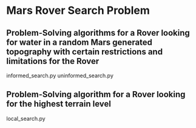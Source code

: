 # Mars Rover Search Problem
## Problem-Solving algorithms for a Rover looking for water in a random Mars generated topography with certain restrictions and limitations for the Rover
informed_search.py
uninformed_search.py
## Problem-Solving algorithm for a Rover looking for the highest terrain level
local_search.py